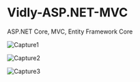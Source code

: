 # Vidly-ASP.NET-MVC

ASP.NET Core, MVC, Entity Framework Core

![Capture1](https://user-images.githubusercontent.com/105850016/230924990-6c868ed3-dc3a-49a6-976d-41fc04318427.PNG)

![Capture2](https://user-images.githubusercontent.com/105850016/230924994-0518598a-bfc6-4576-95b0-4c1406febd6c.PNG)

![Capture3](https://user-images.githubusercontent.com/105850016/230924999-ed22af6e-8b34-4f31-9451-9b3a0e8f30b7.PNG)
